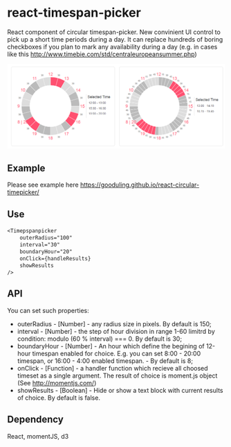 # react-timespan-picker
React component of circular timespan-picker. New convinient UI control to pick up a short time periods during a day.
It can replace hundreds of boring checkboxes if you plan to mark any availability during a day (e.g. in cases like this http://www.timebie.com/std/centraleuropeansummer.php)

<img src="Screenshot_2.png"/>

## Example
Please see example here https://gooduling.github.io/react-circular-timepicker/
## Use
```
<Timepspanpicker
    outerRadius="100"
    interval="30"
    boundaryHour="20"
    onClick={handleResults}
    showResults
/>
```

## API
You can set such properties:

- outerRadius - [Number] - any radius size in pixels. By default is 150;
- interval - [Number] - the step of hour division in range 1-60 limitrd by condition: modulo (60 % interval) === 0. By default is 30; 
- boundaryHour - [Number] - An hour which define the begining of 12-hour timespan enabled for choice. E.g. you can set 8:00 - 20:00 timespan, or 16:00 - 4:00 enabled timespan. - By default is 8;
- onClick - [Function] - a handler function which recieve all choosed timeset as a single argument. The result of choice is moment.js object (See http://momentjs.com/)
- showResults - [Boolean] - Hide or show a text block with current results of choice. By default is false.

## Dependency
React, momentJS, d3
